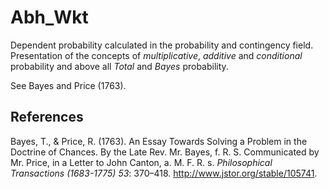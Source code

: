# Abh_Wkt
Dependent probability calculated in the probability and contingency field. Presentation of the concepts of *multiplicative*, *additive* and *conditional* probability and above all *Total* and *Bayes* probability.

See Bayes and Price (1763).

## References

Bayes, T., & Price, R. (1763). An Essay Towards Solving a Problem in the Doctrine of Chances. By the Late Rev. Mr. Bayes, f. R. S. Communicated by Mr. Price, in a Letter to John Canton, a. M. F. R. s. *Philosophical Transactions (1683-1775) 53*: 370–418. http://www.jstor.org/stable/105741.
